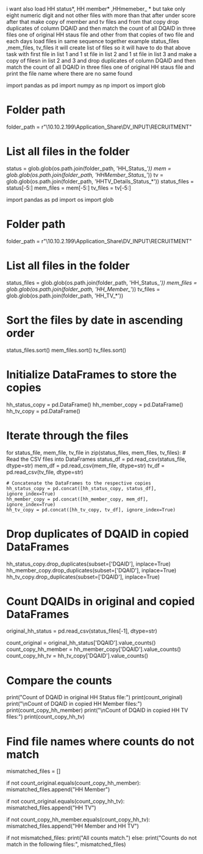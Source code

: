 i want also load HH status*, HH member* ,HHmemeber_ * but take only eight numeric digit and not other files with more than that after under score after that make copy of member and tv files and from that copy drop duplicates of column DQAID and then match the count of all DQAID in three files one of original HH staus file and other from that copies of two file and each days 
load files in same sequence together example status_files ,mem_files, tv_files it will create list of files so it will have to do that above task with first file in list 1 and 1 st file in  list 2 and 1 st file in list 3 and make a copy of filesn in list 2 and 3 and drop duplicates of column DQAID and then match the count of all DQAID in three files one of original HH staus file and print the file name where there are no same found


import pandas as pd
import numpy as np
import os
import glob

# Folder path
folder_path = r"\\10.10.2.199\Application_Share\DV_INPUT\RECRUITMENT"

# List all files in the folder
status = glob.glob(os.path.join(folder_path, 'HH_Status_*'))
mem = glob.glob(os.path.join(folder_path, 'HHMember_Status_*'))
tv = glob.glob(os.path.join(folder_path, 'HHTV_Details_Status_*'))
status_files = status[-5:]
mem_files = mem[-5:]
tv_files = tv[-5:]




import pandas as pd
import os
import glob

# Folder path
folder_path = r"\\10.10.2.199\Application_Share\DV_INPUT\RECRUITMENT"

# List all files in the folder
status_files = glob.glob(os.path.join(folder_path, 'HH_Status_*'))
mem_files = glob.glob(os.path.join(folder_path, 'HH_Member_*'))
tv_files = glob.glob(os.path.join(folder_path, 'HH_TV_*'))

# Sort the files by date in ascending order
status_files.sort()
mem_files.sort()
tv_files.sort()

# Initialize DataFrames to store the copies
hh_status_copy = pd.DataFrame()
hh_member_copy = pd.DataFrame()
hh_tv_copy = pd.DataFrame()

# Iterate through the files
for status_file, mem_file, tv_file in zip(status_files, mem_files, tv_files):
    # Read the CSV files into DataFrames
    status_df = pd.read_csv(status_file, dtype=str)
    mem_df = pd.read_csv(mem_file, dtype=str)
    tv_df = pd.read_csv(tv_file, dtype=str)

    # Concatenate the DataFrames to the respective copies
    hh_status_copy = pd.concat([hh_status_copy, status_df], ignore_index=True)
    hh_member_copy = pd.concat([hh_member_copy, mem_df], ignore_index=True)
    hh_tv_copy = pd.concat([hh_tv_copy, tv_df], ignore_index=True)

# Drop duplicates of DQAID in copied DataFrames
hh_status_copy.drop_duplicates(subset=['DQAID'], inplace=True)
hh_member_copy.drop_duplicates(subset=['DQAID'], inplace=True)
hh_tv_copy.drop_duplicates(subset=['DQAID'], inplace=True)

# Count DQAIDs in original and copied DataFrames
original_hh_status = pd.read_csv(status_files[-1], dtype=str)

count_original = original_hh_status['DQAID'].value_counts()
count_copy_hh_member = hh_member_copy['DQAID'].value_counts()
count_copy_hh_tv = hh_tv_copy['DQAID'].value_counts()

# Compare the counts
print("Count of DQAID in original HH Status file:")
print(count_original)
print("\nCount of DQAID in copied HH Member files:")
print(count_copy_hh_member)
print("\nCount of DQAID in copied HH TV files:")
print(count_copy_hh_tv)

# Find file names where counts do not match
mismatched_files = []

if not count_original.equals(count_copy_hh_member):
    mismatched_files.append("HH Member")

if not count_original.equals(count_copy_hh_tv):
    mismatched_files.append("HH TV")

if not count_copy_hh_member.equals(count_copy_hh_tv):
    mismatched_files.append("HH Member and HH TV")

if not mismatched_files:
    print("All counts match.")
else:
    print("Counts do not match in the following files:", mismatched_files)

